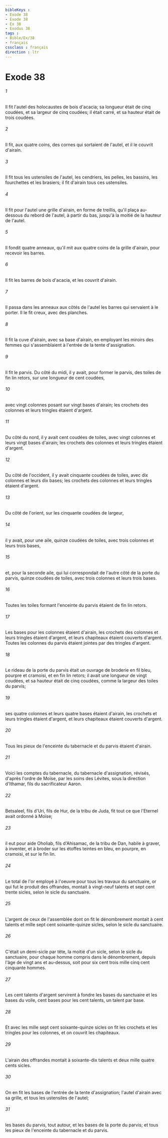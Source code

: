 ```yaml
---
bibleKeys : 
- Exode 38
- Exode 38
- Ex 38
- Exodus 38
tags : 
- Bible/Ex/38
- français
cssclass : français
direction : ltr
---
```


# Exode 38

###### 1
Il fit l'autel des holocaustes de bois d'acacia; sa longueur était de cinq coudées, et sa largeur de cinq coudées; il était carré, et sa hauteur était de trois coudées.
###### 2
Il fit, aux quatre coins, des cornes qui sortaient de l'autel, et il le couvrit d'airain.
###### 3
Il fit tous les ustensiles de l'autel, les cendriers, les pelles, les bassins, les fourchettes et les brasiers; il fit d'airain tous ces ustensiles.
###### 4
Il fit pour l'autel une grille d'airain, en forme de treillis, qu'il plaça au-dessous du rebord de l'autel, à partir du bas, jusqu'à la moitié de la hauteur de l'autel.
###### 5
Il fondit quatre anneaux, qu'il mit aux quatre coins de la grille d'airain, pour recevoir les barres.
###### 6
Il fit les barres de bois d'acacia, et les couvrit d'airain.
###### 7
Il passa dans les anneaux aux côtés de l'autel les barres qui servaient à le porter. Il le fit creux, avec des planches.
###### 8
Il fit la cuve d'airain, avec sa base d'airain, en employant les miroirs des femmes qui s'assemblaient à l'entrée de la tente d'assignation.
###### 9
Il fit le parvis. Du côté du midi, il y avait, pour former le parvis, des toiles de fin lin retors, sur une longueur de cent coudées,
###### 10
avec vingt colonnes posant sur vingt bases d'airain; les crochets des colonnes et leurs tringles étaient d'argent.
###### 11
Du côté du nord, il y avait cent coudées de toiles, avec vingt colonnes et leurs vingt bases d'airain; les crochets des colonnes et leurs tringles étaient d'argent.
###### 12
Du côté de l'occident, il y avait cinquante coudées de toiles, avec dix colonnes et leurs dix bases; les crochets des colonnes et leurs tringles étaient d'argent.
###### 13
Du côté de l'orient, sur les cinquante coudées de largeur,
###### 14
il y avait, pour une aile, quinze coudées de toiles, avec trois colonnes et leurs trois bases,
###### 15
et, pour la seconde aile, qui lui correspondait de l'autre côté de la porte du parvis, quinze coudées de toiles, avec trois colonnes et leurs trois bases.
###### 16
Toutes les toiles formant l'enceinte du parvis étaient de fin lin retors.
###### 17
Les bases pour les colonnes étaient d'airain, les crochets des colonnes et leurs tringles étaient d'argent, et leurs chapiteaux étaient couverts d'argent. Toutes les colonnes du parvis étaient jointes par des tringles d'argent.
###### 18
Le rideau de la porte du parvis était un ouvrage de broderie en fil bleu, pourpre et cramoisi, et en fin lin retors; il avait une longueur de vingt coudées, et sa hauteur était de cinq coudées, comme la largeur des toiles du parvis;
###### 19
ses quatre colonnes et leurs quatre bases étaient d'airain, les crochets et leurs tringles étaient d'argent, et leurs chapiteaux étaient couverts d'argent.
###### 20
Tous les pieux de l'enceinte du tabernacle et du parvis étaient d'airain.
###### 21
Voici les comptes du tabernacle, du tabernacle d'assignation, révisés, d'après l'ordre de Moïse, par les soins des Lévites, sous la direction d'Ithamar, fils du sacrificateur Aaron.
###### 22
Betsaleel, fils d'Uri, fils de Hur, de la tribu de Juda, fit tout ce que l'Eternel avait ordonné à Moïse;
###### 23
il eut pour aide Oholiab, fils d'Ahisamac, de la tribu de Dan, habile à graver, à inventer, et à broder sur les étoffes teintes en bleu, en pourpre, en cramoisi, et sur le fin lin.
###### 24
Le total de l'or employé à l'oeuvre pour tous les travaux du sanctuaire, or qui fut le produit des offrandes, montait à vingt-neuf talents et sept cent trente sicles, selon le sicle du sanctuaire.
###### 25
L'argent de ceux de l'assemblée dont on fit le dénombrement montait à cent talents et mille sept cent soixante-quinze sicles, selon le sicle du sanctuaire.
###### 26
C'était un demi-sicle par tête, la moitié d'un sicle, selon le sicle du sanctuaire, pour chaque homme compris dans le dénombrement, depuis l'âge de vingt ans et au-dessus, soit pour six cent trois mille cinq cent cinquante hommes.
###### 27
Les cent talents d'argent servirent à fondre les bases du sanctuaire et les bases du voile, cent bases pour les cent talents, un talent par base.
###### 28
Et avec les mille sept cent soixante-quinze sicles on fit les crochets et les tringles pour les colonnes, et on couvrit les chapiteaux.
###### 29
L'airain des offrandes montait à soixante-dix talents et deux mille quatre cents sicles.
###### 30
On en fit les bases de l'entrée de la tente d'assignation; l'autel d'airain avec sa grille, et tous les ustensiles de l'autel;
###### 31
les bases du parvis, tout autour, et les bases de la porte du parvis; et tous les pieux de l'enceinte du tabernacle et du parvis.

